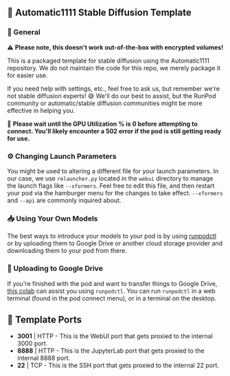 ## 🚀 Automatic1111 Stable Diffusion Template

### 📝 General

⚠️ **Please note, this doesn't work out-of-the-box with encrypted volumes!**

This is a packaged template for stable diffusion using the Automatic1111 repository. We do not maintain the code for this repo, we merely package it for easier use.

If you need help with settings, etc., feel free to ask us, but remember we're not stable diffusion experts! 😅 We'll do our best to assist, but the RunPod community or automatic/stable diffusion communities might be more effective in helping you.

🔵 **Please wait until the GPU Utilization % is 0 before attempting to connect. You'll likely encounter a 502 error if the pod is still getting ready for use.**

### ⚙️ Changing Launch Parameters

You might be used to altering a different file for your launch parameters. In our case, we use `relauncher.py` located in the `webui` directory to manage the launch flags like `--xformers`. Feel free to edit this file, and then restart your pod via the hamburger menu for the changes to take effect. `--xformers` and `--api` are commonly inquired about.

### 📥 Using Your Own Models

The best ways to introduce your models to your pod is by using [runpodctl](https://github.com/runpod/runpodctl/blob/main/README.md) or by uploading them to Google Drive or another cloud storage provider and downloading them to your pod from there.

### 🚚 Uploading to Google Drive

If you're finished with the pod and want to transfer things to Google Drive, [this colab](https://colab.research.google.com/drive/1ot8pODgystx1D6_zvsALDSvjACBF1cj6) can assist you using `runpodctl`. You can run `runpodctl` in a web terminal (found in the pod connect menu), or in a terminal on the desktop.

## 🔌 Template Ports

- **3001** | HTTP - This is the WebUI port that gets proxied to the internal 3000 port.
- **8888** | HTTP - This is the JupyterLab port that gets proxied to the internal 8888 port.
- **22** | TCP  - This is the SSH port that gets proxied to the internal 22 port.
